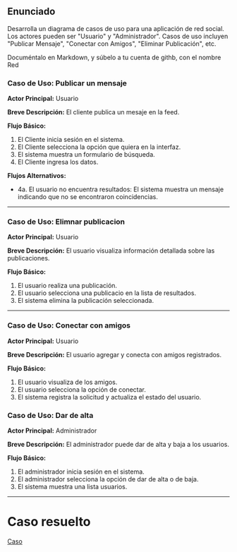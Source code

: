 ## Enunciado
Desarrolla un diagrama de casos de uso para una aplicación de red social. Los actores pueden ser "Usuario" y "Administrador". Casos de uso incluyen "Publicar Mensaje", "Conectar con Amigos", "Eliminar Publicación", etc.

Documéntalo en Markdown, y súbelo a tu cuenta de githb, con el nombre Red 

### Caso de Uso: Publicar un mensaje
**Actor Principal:** Usuario

**Breve Descripción:** El cliente publica un mesaje en la feed.

**Flujo Básico:**
1. El Cliente inicia sesión en el sistema.
2. El Cliente selecciona la opción que quiera en la interfaz.
3. El sistema muestra un formulario de búsqueda.
4. El Cliente ingresa los datos.

**Flujos Alternativos:**
- 4a. El usuario no encuentra resultados: El sistema muestra un mensaje indicando que no se encontraron coincidencias.

---

### Caso de Uso: Elimnar publicacion
**Actor Principal:** Usuario

**Breve Descripción:** El usuario visualiza información detallada sobre las publicaciones.

**Flujo Básico:**
1. El usuario realiza una publicación.
2. El usuario selecciona una publicacio en la lista de resultados.
3. El sistema elimina la publicación seleccionada.

---

### Caso de Uso: Conectar con amigos
**Actor Principal:** Usuario

**Breve Descripción:** El  usuario agregar y conecta con amigos registrados.

**Flujo Básico:**
1. El usuario visualiza de los amigos.
2. El usuario selecciona la opción de conectar.
3. El sistema registra la solicitud y actualiza el estado del usuario.


### Caso de Uso: Dar de alta
**Actor Principal:** Administrador

**Breve Descripción:** El administrador puede dar de alta y baja a los usuarios.

**Flujo Básico:**
1. El administrador inicia sesión en el sistema.
2. El administrador selecciona la opción de dar de alta o de baja.
3. El sistema muestra una lista usuarios.

---

# Caso resuelto
[Caso](tienda_online.drawio.png)

